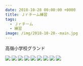 ```yaml
---
date: 2018-10-28 00:00:00 +0000
title: Ｊｒチーム練習
tags:
  - Ｊｒチーム
  - 練習
image: /img/2018-10-28--main.jpg
---
```


高嶺小学校グランド

![](/img/2018-10-28--01.jpg)
![](/img/2018-10-28--02.jpg)
![](/img/2018-10-28--03.jpg)
![](/img/2018-10-28--04.jpg)
![](/img/2018-10-28--05.jpg)
![](/img/2018-10-28--06.jpg)
![](/img/2018-10-28--07.jpg)
![](/img/2018-10-28--08.jpg)
![](/img/2018-10-28--09.jpg)
